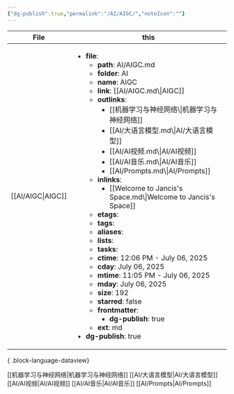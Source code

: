 ```yaml
---
{"dg-publish":true,"permalink":"/AI/AIGC/","noteIcon":""}
---
```



| File                 | this                                                                                                                                                                                                                                                                                                                                                                                                                                                                                                                                                                                                                                                                                                                                                                                                                                                                                                                                                                                                                                  |
| -------------------- | ------------------------------------------------------------------------------------------------------------------------------------------------------------------------------------------------------------------------------------------------------------------------------------------------------------------------------------------------------------------------------------------------------------------------------------------------------------------------------------------------------------------------------------------------------------------------------------------------------------------------------------------------------------------------------------------------------------------------------------------------------------------------------------------------------------------------------------------------------------------------------------------------------------------------------------------------------------------------------------------------------------------------------------- |
| [[AI/AIGC\|AIGC]] | <ul><li><b>file</b>: <ul><li><b>path</b>: AI/AIGC.md</li><li><b>folder</b>: AI</li><li><b>name</b>: AIGC</li><li><b>link</b>: [[AI/AIGC.md\\\|AIGC]]</li><li><b>outlinks</b>: <ul><li>[[机器学习与神经网络\\\\|机器学习与神经网络]]</li><li>[[AI/大语言模型.md\\\\|AI/大语言模型]]</li><li>[[AI/AI视频.md\\\\|AI/AI视频]]</li><li>[[AI/AI音乐.md\\\\|AI/AI音乐]]</li><li>[[AI/Prompts.md\\\\|AI/Prompts]]</li></ul></li><li><b>inlinks</b>: <ul><li>[[Welcome to Jancis's Space.md\\\\|Welcome to Jancis's Space]]</li></ul></li><li><b>etags</b>: <ul></ul></li><li><b>tags</b>: <ul></ul></li><li><b>aliases</b>: <ul></ul></li><li><b>lists</b>: <ul></ul></li><li><b>tasks</b>: <ul></ul></li><li><b>ctime</b>: 12:06 PM - July 06, 2025</li><li><b>cday</b>: July 06, 2025</li><li><b>mtime</b>: 11:05 PM - July 06, 2025</li><li><b>mday</b>: July 06, 2025</li><li><b>size</b>: 192</li><li><b>starred</b>: false</li><li><b>frontmatter</b>: <ul><li><b>dg-publish</b>: true</li></ul></li><li><b>ext</b>: md</li></ul></li><li><b>dg-publish</b>: true</li></ul> |

{ .block-language-dataview}

[[机器学习与神经网络\|机器学习与神经网络]]
[[AI/大语言模型\|AI/大语言模型]]
[[AI/AI视频\|AI/AI视频]]
[[AI/AI音乐\|AI/AI音乐]]
[[AI/Prompts\|AI/Prompts]]

